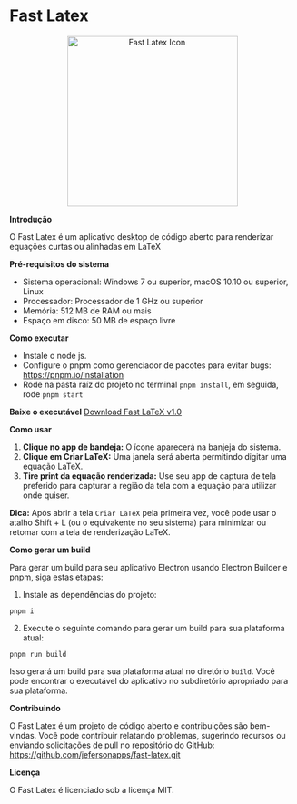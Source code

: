 # Fast Latex

<p align="center">
  <img src="https://raw.githubusercontent.com/jefersonapps/fast-latex/main/public/icon.png" alt="Fast Latex Icon" width="300"/>
</p>

**Introdução**

O Fast Latex é um aplicativo desktop de código aberto para renderizar equações curtas ou alinhadas em LaTeX

**Pré-requisitos do sistema**

- Sistema operacional: Windows 7 ou superior, macOS 10.10 ou superior, Linux
- Processador: Processador de 1 GHz ou superior
- Memória: 512 MB de RAM ou mais
- Espaço em disco: 50 MB de espaço livre

**Como executar**

- Instale o node js.
- Configure o pnpm como gerenciador de pacotes para evitar bugs: https://pnpm.io/installation
- Rode na pasta raíz do projeto no terminal `pnpm install`, em seguida, rode `pnpm start`

**Baixe o executável**
[Download Fast LaTeX v1.0](https://github.com/jefersonapps/fast-latex/releases)

**Como usar**

1. **Clique no app de bandeja:** O ícone aparecerá na banjeja do sistema.
2. **Clique em Criar LaTeX:** Uma janela será aberta permitindo digitar uma equação LaTeX.
3. **Tire print da equação renderizada:** Use seu app de captura de tela preferido para capturar a região da tela com a equação para utilizar onde quiser.

**Dica:** Após abrir a tela `Criar LaTeX` pela primeira vez, você pode usar o atalho Shift + L (ou o equivakente no seu sistema) para minimizar ou retomar com a tela de renderização LaTeX.

**Como gerar um build**

Para gerar um build para seu aplicativo Electron usando Electron Builder e pnpm, siga estas etapas:

1. Instale as dependências do projeto:

```
pnpm i
```

2. Execute o seguinte comando para gerar um build para sua plataforma atual:

```
pnpm run build
```

Isso gerará um build para sua plataforma atual no diretório `build`. Você pode encontrar o executável do aplicativo no subdiretório apropriado para sua plataforma.

**Contribuindo**

O Fast Latex é um projeto de código aberto e contribuições são bem-vindas. Você pode contribuir relatando problemas, sugerindo recursos ou enviando solicitações de pull no repositório do GitHub: https://github.com/jefersonapps/fast-latex.git

**Licença**

O Fast Latex é licenciado sob a licença MIT.
